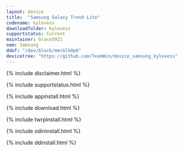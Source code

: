 ```yaml
---
layout: device
title:  "Samsung Galaxy Trend Lite"
codename: kylevess
downloadfolder: kylevess
supportstatus: Current
maintainer: Grace5921
oem: Samsung
ddof: "/dev/block/mmcblk0p6"
devicetree: "https://github.com/TeamWin/device_samsung_kylevess"
---
```


{% include disclaimer.html %}

{% include supportstatus.html %}

{% include appinstall.html %}

{% include download.html %}

{% include twrpinstall.html %}

{% include odininstall.html %}

{% include ddinstall.html %}
